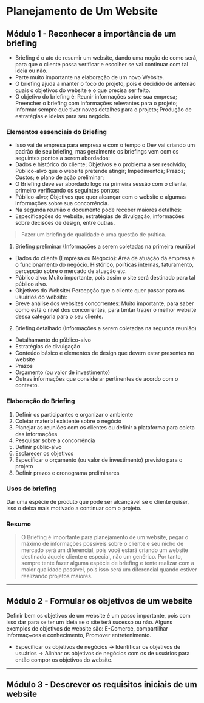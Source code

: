 # Planejamento de Um Website

## Módulo 1 - Reconhecer a importância de um briefing
* Briefing é o ato de resumir um website, dando uma noção de como será, para que o cliente possa verificar e escolher
se vai continuar com tal ideia ou não.
* Parte muito importante na elaboração de um novo Website.
* O briefing ajuda a manter o foco do projeto, pois é decidido de antemão quais o objetivos do website e o que precisa ser feito.
* O objetivo do briefing é: Reunir informações sobre sua empresa; Preencher o briefing com informações relevantes para o projeto; Informar sempre que tiver novos detalhes para o projeto; Produção de estratégias e ideias para seu negócio.
### Elementos essenciais do Briefing
* Isso vai de empresa para empresa e com o tempo o Dev vai criando um padrão de seu briefing, mas geralmente os briefings vem com os seguintes pontos a serem abordados:
* Dados e histórico do cliente; Objetivos e o problema a ser resolvido; Público-alvo que o website pretende atingir; Impedimentos; Prazos; Custos; e plano de ação preliminar;
* O Briefing deve ser abordado logo na primeira sessão com o cliente, primeiro verificando os seguintes pontos:
* Público-alvo; Objetivos que quer alcançar com o website e algumas informações sobre sua concorrência.
* Na segunda reunião o documento pode receber maiores detalhes: 
* Especificações do website, estratégias de divulgação, informações sobre decisões de design, entre outras.
> Fazer um briefing de qualidade é uma questão de prática.
1. Briefing preliminar (Informações a serem coletadas na primeira reunião)
* Dados do cliente (Empresa ou Negócio): Área de atuação da empresa e o funcionamento do negócio. Histórico, políticas internas, faturamento, percepção sobre o mercado de atuação etc. 
* Público alvo: Muito importante, pois assim o site será destinado para tal público alvo. 
* Objetivos do Website/ Percepção que o cliente quer passar para os usuários do website:
* Breve análise dos websites concorrentes: Muito importante, para saber como está o nível dos concorrentes, para tentar trazer o melhor website dessa categoria para o seu cliente.
2. Briefing detalhado (Informações a serem coletadas na segunda reunião)
* Detalhamento do público-alvo
* Estratégias de divulgação
* Conteúdo básico e elementos de design que devem estar presentes no website
* Prazos
* Orçamento (ou valor de investimento)
* Outras informações que considerar pertinentes de acordo com o contexto.
### Elaboração do Briefing
1. Definir os participantes e organizar o ambiente
2. Coletar material existente sobre o negócio
3. Planejar as reuniões com os clientes ou definir a plataforma para coleta das informações
4. Pesquisar sobre a concorrência
5. Definir públic-alvo
6. Esclarecer os objetivos
7. Especificar o orçamento (ou valor de investimento) previsto para o projeto
8. Definir prazos e cronograma preliminares
### Usos do briefing
Dar uma espécie de produto que pode ser alcançável se o cliente quiser, isso o deixa mais motivado a continuar com o projeto.

### Resumo
> O Briefing é importante para planejamento de um website, pegar o máximo de informações possíveis sobre o cliente e seu nicho de mercado será um diferencial, pois você estará criando um website destinado àquele cliente e especial, não um genérico. Por tanto, sempre tente fazer alguma espécie de briefing e tente realizar com a maior qualidade possível, pois isso será um diferencial quando estiver realizando projetos maiores.
---
## Módulo 2 - Formular os objetivos de um website
Definir bem os objetivos de um website é um passo importante, pois com isso dar para se ter um ideia se o site terá sucesso ou não.
Alguns exemplos de objetivos de website são: E-Comerce, compartilhar informaç~oes e conhecimento, Promover entretenimento.
* Especificar os objetivos de negócios -> Identificar os objetivos de usuários -> Alinhar os objetivos de negócios com os de usuários para então compor os objetivos do website.
---
## Módulo 3 - Descrever os requisitos iniciais de um website
